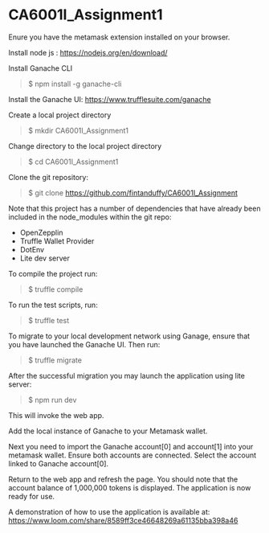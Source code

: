 # CA6001I_Assignment1

Enure you have the metamask extension installed on your browser.

Install node js : https://nodejs.org/en/download/

Install Ganache CLI
>$ npm install -g ganache-cli

Install the Ganache UI: https://www.trufflesuite.com/ganache

Create a local project directory
>$ mkdir CA6001I_Assignment1

Change directory to the local project directory
>$ cd CA6001I_Assignment1

Clone the git repository:
>$ git clone https://github.com/fintanduffy/CA6001I_Assignment

Note that this project has a number of dependencies that have already been included in the node_modules within the git repo:
- OpenZepplin
- Truffle Wallet Provider
- DotEnv
- Lite dev server

To compile the project run:
>$ truffle compile

To run the test scripts, run:
>$ truffle test

To migrate to your local development network using Ganage, ensure that you have launched the Ganache UI.
Then run:
>$ truffle migrate

After the successful migration you may launch the application using lite server:
>$ npm run dev

This will invoke the web app.

Add the local instance of Ganache to your Metamask wallet.

Next you need to import the Ganache account[0] and account[1] into your metamask wallet.
Ensure both accounts are connected.
Select the account linked to Ganache account[0].

Return to the web app and refresh the page.
You should note that the account balance of 1,000,000 tokens is displayed.
The application is now ready for use.

A demonstration of how to use the application is available at:
https://www.loom.com/share/8589ff3ce46648269a61135bba398a46

